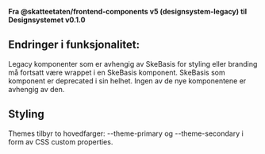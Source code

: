 **Fra @skatteetaten/frontend-components v5 (designsystem-legacy) til Designsystemet v0.1.0**

## Endringer i funksjonalitet:

Legacy komponenter som er avhengig av SkeBasis for styling eller branding må fortsatt være wrappet i en SkeBasis komponent. SkeBasis som komponent er deprecated i sin helhet. Ingen av de nye komponentene er avhengig av den.

<!--For å importere Theme, vennligst se på [dokumentasjonssiden til designsystemet](https://breakdance.github.io/breakdance/).
(//TODO FRONT-917 Lenke til EPI dok)-->

## Styling

Themes tilbyr to hovedfarger: --theme-primary og --theme-secondary i form av CSS custom properties. <!-- Vennligst se på dokumentasjonen lenket over for mer info. -->
